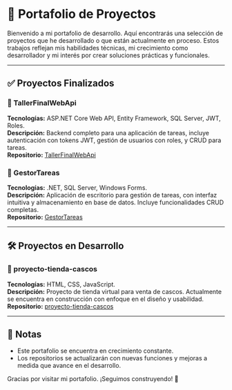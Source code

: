 # 💼 Portafolio de Proyectos

Bienvenido a mi portafolio de desarrollo. Aquí encontrarás una selección de proyectos que he desarrollado o que están actualmente en proceso. Estos trabajos reflejan mis habilidades técnicas, mi crecimiento como desarrollador y mi interés por crear soluciones prácticas y funcionales.

---

## ✅ Proyectos Finalizados

### 🔹 TallerFinalWebApi
**Tecnologías:** ASP.NET Core Web API, Entity Framework, SQL Server, JWT, Roles.  
**Descripción:** Backend completo para una aplicación de tareas, incluye autenticación con tokens JWT, gestión de usuarios con roles, y CRUD para tareas.  
**Repositorio:** [TallerFinalWebApi](https://github.com/Cat0428/TallerFinalWebApi)

### 🔹 GestorTareas
**Tecnologías:** .NET, SQL Server, Windows Forms.  
**Descripción:** Aplicación de escritorio para gestión de tareas, con interfaz intuitiva y almacenamiento en base de datos. Incluye funcionalidades CRUD completas.  
**Repositorio:** [GestorTareas](https://github.com/Cat0428/GestorTareas)

---

## 🛠️ Proyectos en Desarrollo

### 🔸 proyecto-tienda-cascos
**Tecnologías:** HTML, CSS, JavaScript.  
**Descripción:** Proyecto de tienda virtual para venta de cascos. Actualmente se encuentra en construcción con enfoque en el diseño y usabilidad.  
**Repositorio:** [proyecto-tienda-cascos](https://github.com/Cat0428/proyecto-tienda-cascos)

---

## 📌 Notas

- Este portafolio se encuentra en crecimiento constante.
- Los repositorios se actualizarán con nuevas funciones y mejoras a medida que avance en el desarrollo.

Gracias por visitar mi portafolio. ¡Seguimos construyendo! 🚀